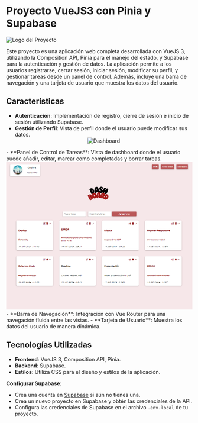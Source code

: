 # Proyecto VueJS3 con Pinia y Supabase

![Logo del Proyecto](https://dashboard-todolist.netlify.app/dash.png)

Este proyecto es una aplicación web completa desarrollada con VueJS 3, utilizando la Composition API, Pinia para el manejo del estado, y Supabase para la autenticación y gestión de datos. La aplicación permite a los usuarios registrarse, cerrar sesión, iniciar sesión, modificar su perfil, y gestionar tareas desde un panel de control. Además, incluye una barra de navegación y una tarjeta de usuario que muestra los datos del usuario.

## Características

- **Autenticación**: Implementación de registro, cierre de sesión e inicio de sesión utilizando Supabase.
- **Gestión de Perfil**: Vista de perfil donde el usuario puede modificar sus datos.
  <div align="center">
  <img src="[https://github.com/Carol-88/todo-list-vue/blob/main/public/dashboard.png](https://github.com/Carol-88/todo-list-vue/blob/main/public/profile.png" width="400" height="600" alt="Dashboard">
</div>
- **Panel de Control de Tareas**: Vista de dashboard donde el usuario puede añadir, editar, marcar como completadas y borrar tareas.
<div align="center">
  <img src="https://github.com/Carol-88/todo-list-vue/blob/main/public/dashboard.png" width="600" height="400" alt="Dashboard">
</div>
- **Barra de Navegación**: Integración con Vue Router para una navegación fluida entre las vistas.
- **Tarjeta de Usuario**: Muestra los datos del usuario de manera dinámica.

## Tecnologías Utilizadas

- **Frontend**: VueJS 3, Composition API, Pinia.
- **Backend**: Supabase.
- **Estilos**: Utiliza CSS para el diseño y estilos de la aplicación.

**Configurar Supabase**:
   - Crea una cuenta en [Supabase](https://supabase.io/) si aún no tienes una.
   - Crea un nuevo proyecto en Supabase y obtén las credenciales de la API.
   - Configura las credenciales de Supabase en el archivo `.env.local` de tu proyecto.
